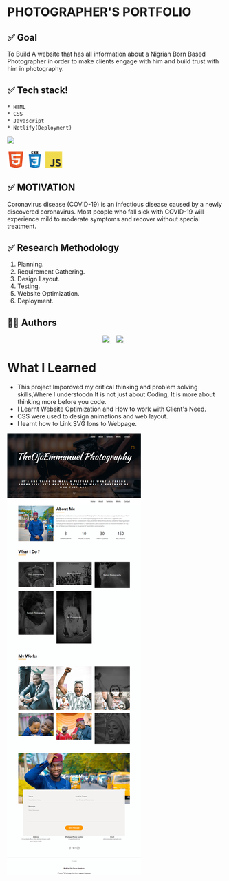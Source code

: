 #  PHOTOGRAPHER'S PORTFOLIO

## ✅ Goal
To Build A website that has all information about a Nigrian Born Based Photographer in order to make clients engage with him and build trust with him in photography.

## ✅ Tech stack!
	* HTML
    * CSS
    * Javascript
    * Netlify(Deployment)
    
   ![](https://github.com/Gift-Ojeabulu/TheOjoEmmanuelPhotographyWebsite/blob/main/ezgif.com-gif-maker.gif)
    
<code><img height="40" src="https://raw.githubusercontent.com/devicons/devicon/master/icons/html5/html5-original.svg" title="html5"></code>
<code><img height="40" src="https://raw.githubusercontent.com/devicons/devicon/master/icons/css3/css3-original-wordmark.svg" title="css3"></code>
<code><img height="40" src="https://raw.githubusercontent.com/devicons/devicon/master/icons/javascript/javascript-original.svg" title="javascript"></code>


## ✅ MOTIVATION
Coronavirus disease (COVID-19) is an infectious disease caused by a newly discovered coronavirus.
Most people who fall sick with COVID-19 will experience mild to moderate symptoms and recover without special treatment.


## ✅ Research Methodology
1. Planning.
2. Requirement Gathering.
3. Design Layout.
4. Testing.
5. Website Optimization.
6. Deployment.



## 🙋‍♀️ Authors

<p align='center'>
<a href="mailto:giftoscart@gmail.com">
  <img src="https://img.shields.io/badge/email-%23D14836.svg?&style=for-the-badge&logo=gmail&logoColor=white" />
</a>&nbsp;&nbsp;
  <a href="https://www.linkedin.com/in/gift-ojabu/">
  <img src="https://img.shields.io/badge/linkedin-%230077B5.svg?&style=for-the-badge&logo=linkedin&logoColor=white" />
</a>&nbsp;&nbsp;


# What I Learned
<ul>
    <li>This project Imporoved my critical thinking and problem solving skills,Where I understoodn It is not just about Coding, It is more about thinking more before you code. </li>
    <li>I Learnt Website Optimization and How to work with Client's Need.</li>
    <li> CSS were used to design animations and web layout. </li>
    <li>I learnt how to Link SVG Ions to Webpage.</li>
</ul>















![](https://github.com/Gift-Ojeabulu/TheOjoEmmanuelPhotographyWebsite/blob/main/screenshot-theojoemmanuel.netlify.app-.png)


